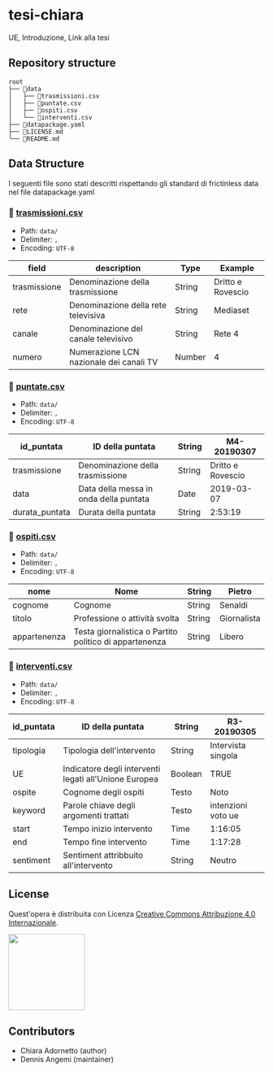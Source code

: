 # tesi-chiara
UE, Introduzione, Link alla tesi

## Repository structure

```
root
├── 📂data
│   ├── 📄trasmissioni.csv
│   ├── 📄puntate.csv
│   ├── 📄ospiti.csv
│   └── 📄interventi.csv
├── 📄datapackage.yaml
├── 📄LICENSE.md
└── 📄README.md
```

## Data Structure
I seguenti file sono stati descritti rispettando gli standard di frictinless data nel file datapackage.yaml

### 📄 [trasmissioni.csv](https://github.com/dennisangemi/tesi-chiara/blob/main/data/trasmissioni.csv)

- Path: `data/`
- Delimiter: `,`
- Encoding: `UTF-8`

field | description | Type | Example
-- | -- | -- | --
trasmissione | Denominazione della trasmissione | String | Dritto e Rovescio
rete | Denominazione della rete televisiva | String | Mediaset
canale | Denominazione del canale televisivo | String | Rete 4
numero | Numerazione LCN nazionale dei canali TV | Number | 4

### 📄 [puntate.csv](https://github.com/dennisangemi/tesi-chiara/blob/main/data/puntate.csv)

- Path: `data/`
- Delimiter: `,`
- Encoding: `UTF-8`

id_puntata | ID della puntata | String | M4-20190307
-- | -- | -- | --
trasmissione | Denominazione della trasmissione | String | Dritto e Rovescio
data | Data della messa in onda della puntata | Date | 2019-03-07
durata_puntata | Durata della puntata | String | 2:53:19

### 📄 [ospiti.csv](https://github.com/dennisangemi/tesi-chiara/blob/main/data/ospiti.csv)

- Path: `data/`
- Delimiter: `,`
- Encoding: `UTF-8`

nome | Nome | String | Pietro
-- | -- | -- | --
cognome | Cognome | String | Senaldi
titolo | Professione o attività svolta | String | Giornalista
appartenenza | Testa giornalistica o Partito politico di appartenenza | String | Libero

### 📄 [interventi.csv](https://github.com/dennisangemi/tesi-chiara/blob/main/data/interventi.csv)

- Path: `data/`
- Delimiter: `,`
- Encoding: `UTF-8`

id_puntata | ID della puntata | String | R3-20190305
-- | -- | -- | --
tipologia | Tipologia dell'intervento | String | Intervista singola
UE | Indicatore degli interventi legati all'Unione Europea | Boolean | TRUE
ospite | Cognome degli ospiti | Testo | Noto
keyword | Parole chiave degli argomenti trattati | Testo | intenzioni voto ue
start | Tempo inizio intervento | Time | 1:16:05
end | Tempo fine intervento | Time | 1:17:28
sentiment | Sentiment attribbuito all'intervento | String | Neutro

## License
Quest'opera è distribuita con Licenza [Creative Commons Attribuzione 4.0 Internazionale](http://creativecommons.org/licenses/by/4.0/).

<a href="https://creativecommons.org/licenses/by/4.0/"><img src="https://mirrors.creativecommons.org/presskit/buttons/88x31/png/by.png" width="150"/></a>

## Contributors
- Chiara Adornetto (author)
- Dennis Angemi (maintainer)
